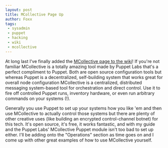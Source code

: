 ```yaml
---
layout: post
title: MCollective Page Up
author: Foxx
tags:
 - sysadmin
 - puppet
 - hacking
 - wiki
 - mcollective
---
```

At long last I've finally added the [MCollective page to the wiki](http://wiki.churchoffoxx.net/index.php?title=MCollective)!  If you're not familiar MCollective is a totally amazing tool made by Puppet Labs that's a perfect compliment to Puppet.  Both are open source configuration tools but whereas Puppet is a decentralized, self-building system that works great for overall node configuration MCollective is a centralized, distributed messaging system-based tool for orchestration and direct control.  Use it to fire off controlled Puppet runs, inventory hardware, or even run arbitrary commands on your systems (!).

Generally you use Puppet to set up your systems how you like 'em and then use MCollective to actually control those systems but there are plenty of other creative uses (like building an encrypted control-channel botnet) for this tech.  It's open source, it's free, it works fantastic, and with my guide and the Puppet Labs' MCollective Puppet module isn't too bad to set up either.  I'll be adding onto the "Operations" section as time goes on and I come up with other great examples of how to use MCollective yourself.
